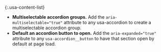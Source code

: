 {:.usa-content-list}
- **Multiselectable accordion groups.** Add the `aria-multiselectable="true"` attribute to any usa-accordion to create a multiselectable accordion group.
- **Default an accordion button to open.** Add the `aria-expanded="true"` attribute to any `usa-accordion__button` to have that section open by default at page load.
